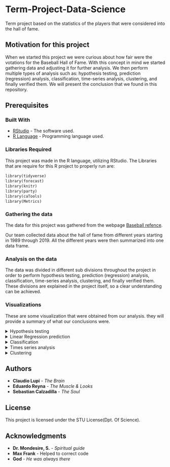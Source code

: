 # Term-Project-Data-Science
Term project based on the statistics of the players that were considered into the hall of fame.

## Motivation for this project

When we started this project we were curious about how fair were the votations for the Baseball Hall of Fame. With this concept in mind we started gathering data and adjusting it for further analysis. We then perform multiple types of analysis such as: hypothesis testing, prediction (regression) analysis, classification,  time-series analysis, clustering, and finally verified them. We will present the conclusion that we found in this repository.


## Prerequisites

### Built With

* [RStudio](https://rstudio.com/) - The software used.
* [R Language](https://cran.r-project.org/) - Programming language used.

### Libraries Required
This project was made in the R language, utilizing RStudio.
The Libraries that are require for this R project to properly run are:

```
library(tidyverse)
library(forecast)
library(knitr)
library(party)
library(caTools)
library(Metrics)
```

### Gathering the data

The data for this project was gathered from the webpage [Baseball refence](https://www.baseball-reference.com/awards/awards_2018.shtml).

Our team collected data about the hall of fame from different years starting in 1989 through 2019. All the different years were then summarized into one data frame.

### Analysis on the data

The data was divided in different sub divisions throughout the project in order to perform hypothesis testing, prediction (regression) analysis, classification,  time-series analysis, clustering, and finally verified them. These divisions are explained in the project itself, so a clear understanding can be achieved.

### Visualizations
These are some visualization that were obtained from our analysis. they will provide a summary of what our conclusions were.

<details>
           <summary>Hypothesis testing</summary>
           <p>
         
The following visualization shows non pitchers' voting percentage for entering the hall of fame, according to their hits. Also, it states if they made it to the hall of fame or not.
![alt text](https://github.com/datamonsters10/Term-Project-Data-Science/blob/master/Project%20Graphs/Viz1.png?raw=true)

The following visualization shows pitchers' voting percentage for entering the hall of fame, according to their Strikes Out. Also, it states if they made it to the hall of fame or not.
![alt text](https://github.com/datamonsters10/Term-Project-Data-Science/blob/master/Project%20Graphs/Viz4.png?raw=true)
</p>
</details>
<details>
           <summary>Linear Regression prediction</summary>
           <p>
                      
   Comparison among the actual voting percentage, our model predicted percentage, and the trend predicted percentage.

![alt text](https://github.com/datamonsters10/Term-Project-Data-Science/blob/master/Project%20Graphs/Viz7.png?raw=true)
  </p>
         </details>
<details>
           <summary>Classification</summary>
           <p>
  
  Non pitchers decision tree. It states if they made it to the hall of fame depending on a statistic.
             
![alt text](https://github.com/datamonsters10/Term-Project-Data-Science/blob/master/Project%20Graphs/Viz8.png?raw=true)
  Pitchers decision tree. It states if they made it to the hall of fame depending on a statistic.
             ![alt text](https://github.com/datamonsters10/Term-Project-Data-Science/blob/master/Project%20Graphs/Viz9.png?raw=true)
  </p>
</details>
<details>
           <summary>Times series analysis</summary>
           <p>
  
  Prediction for next years candidates' average strike outs according to our time series analysis.
             
 ![alt text](https://github.com/datamonsters10/Term-Project-Data-Science/blob/master/Project%20Graphs/Viz12.png?raw=true)
             
  Prediction for next years candidates' average hits according to our time series analysis.
             
  ![alt text](https://github.com/datamonsters10/Term-Project-Data-Science/blob/master/Project%20Graphs/Viz15.png?raw=true)
   
  As shown, this analysis couldn't be properly perform due to our data.
  </p>
         </details>
<details>
           <summary>Clustering</summary>
           <p>
  
  Clustering analysis that demonstrates the difference in statistics between pitchers and non pitchers. It shows that both classes have similar cluster even though there is a difference in the quantity of each class.
  
  ![alt text](https://github.com/datamonsters10/Term-Project-Data-Science/blob/master/Project%20Graphs/Viz18.png?raw=true)
  </p>
         </details>

## Authors

* **Claudio Lupi** - *The Brain*
* **Eduardo Reyna** - *The Muscle & Looks*
* **Sebastian Calzadilla** - *The Soul*


## License

This project is licensed under the STU License(Dpt. Of Science).
## Acknowledgments

* **Dr. Mondesire, S.** - *Spiritual guide*
* **Max Frank** - Helped to correct code
* **God** - *He was always there*


